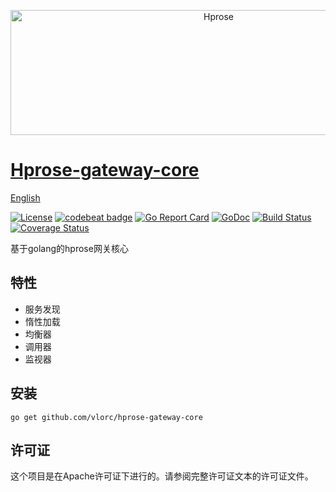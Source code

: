 <p align="center"><img src="http://hprose.com/banner.@2x.png" alt="Hprose" title="Hprose" width="650" height="200" /></p>

# [Hprose-gateway-core](https://github.com/vlorc/hprose-gateway-core)
[English](https://github.com/vlorc/hprose-gateway-core/blob/master/README.md)

[![License](https://img.shields.io/:license-apache-blue.svg)](https://opensource.org/licenses/Apache-2.0)
[![codebeat badge](https://codebeat.co/badges/c41b426c-4121-4dc8-99c2-f1b60574be64)](https://codebeat.co/projects/github-com-vlorc-hprose-gateway-core-master)
[![Go Report Card](https://goreportcard.com/badge/github.com/vlorc/hprose-gateway-core)](https://goreportcard.com/report/github.com/vlorc/hprose-gateway-core)
[![GoDoc](https://godoc.org/github.com/vlorc/hprose-gateway-core?status.svg)](https://godoc.org/github.com/vlorc/hprose-gateway-core)
[![Build Status](https://travis-ci.org/vlorc/hprose-gateway-core.svg?branch=master)](https://travis-ci.org/vlorc/hprose-gateway-core?branch=master)
[![Coverage Status](https://coveralls.io/repos/github/vlorc/hprose-gateway-core/badge.svg?branch=master)](https://coveralls.io/github/vlorc/hprose-gateway-core?branch=master)

基于golang的hprose网关核心

## 特性
+ 服务发现
+ 惰性加载
+ 均衡器
+ 调用器
+ 监视器

## 安装
	go get github.com/vlorc/hprose-gateway-core

## 许可证
这个项目是在Apache许可证下进行的。请参阅完整许可证文本的许可证文件。
